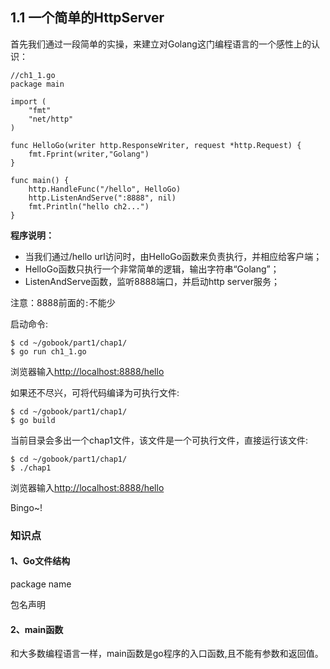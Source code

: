 
## 1.1 一个简单的HttpServer


首先我们通过一段简单的实操，来建立对Golang这门编程语言的一个感性上的认识：


```Golang
//ch1_1.go
package main

import (
	"fmt"
	"net/http"
)

func HelloGo(writer http.ResponseWriter, request *http.Request) {
	fmt.Fprint(writer,"Golang")
}

func main() {
	http.HandleFunc("/hello", HelloGo)
	http.ListenAndServe(":8888", nil)
	fmt.Println("hello ch2...")
}
```

**程序说明：**

- 当我们通过/hello url访问时，由HelloGo函数来负责执行，并相应给客户端；
- HelloGo函数只执行一个非常简单的逻辑，输出字符串“Golang”；
- ListenAndServe函数，监听8888端口，并启动http server服务；

注意：8888前面的`:`不能少

启动命令:

```
$ cd ~/gobook/part1/chap1/
$ go run ch1_1.go
```

浏览器输入[http://localhost:8888/hello](http://localhost:8888/hello)

如果还不尽兴，可将代码编译为可执行文件:

```
$ cd ~/gobook/part1/chap1/
$ go build
```

当前目录会多出一个chap1文件，该文件是一个可执行文件，直接运行该文件:

```
$ cd ~/gobook/part1/chap1/
$ ./chap1
```

浏览器输入[http://localhost:8888/hello](http://localhost:8888/hello)

Bingo~!

### 知识点

#### 1、Go文件结构

package name

包名声明

#### 2、main函数

和大多数编程语言一样，main函数是go程序的入口函数,且不能有参数和返回值。
